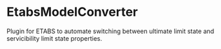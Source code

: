 # EtabsModelConverter
Plugin for ETABS to automate switching between ultimate limit state and servicibility limit state properties.
